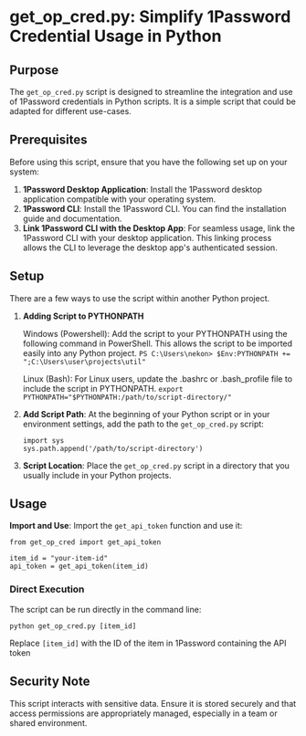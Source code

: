 # get_op_cred.py: Simplify 1Password Credential Usage in Python

## Purpose
The `get_op_cred.py` script is designed to streamline the integration and use of 1Password credentials in Python scripts. It is a simple script that could be adapted for different use-cases.

## Prerequisites

Before using this script, ensure that you have the following set up on your system:

1. **1Password Desktop Application**: Install the 1Password desktop application compatible with your operating system.
2. **1Password CLI**: Install the 1Password CLI. You can find the installation guide and documentation.
3. **Link 1Password CLI with the Desktop App**: For seamless usage, link the 1Password CLI with your desktop application. This linking process allows the CLI to leverage the desktop app's authenticated session.

## Setup

There are a few ways to use the script within another Python project.

1. **Adding Script to PYTHONPATH**

    Windows (Powershell):
    Add the script to your PYTHONPATH using the following command in PowerShell. This allows the script to be imported easily into any Python project.
    ``PS C:\Users\nekon> $Env:PYTHONPATH += ";C:\Users\user\projects\util"``
    
    Linux (Bash):
    For Linux users, update the .bashrc or .bash_profile file to include the script in PYTHONPATH.
    ``export PYTHONPATH="$PYTHONPATH:/path/to/script-directory/"``

3. **Add Script Path**: At the beginning of your Python script or in your environment settings, add the path to the `get_op_cred.py` script:
    `````
    import sys
    sys.path.append('/path/to/script-directory')

4. **Script Location**: Place the `get_op_cred.py` script in a directory that you usually include in your Python projects.

## Usage

**Import and Use**: Import the `get_api_token` function and use it:

    from get_op_cred import get_api_token

    item_id = "your-item-id"
    api_token = get_api_token(item_id)

### Direct Execution

The script can be run directly in the command line:

    python get_op_cred.py [item_id]

Replace `[item_id]` with the ID of the item in 1Password containing the API token

## Security Note

This script interacts with sensitive data. Ensure it is stored securely and that access permissions are appropriately managed, especially in a team or shared environment.





